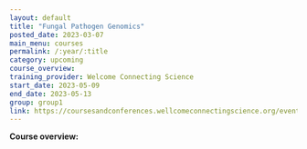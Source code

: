 ```yaml
---
layout: default
title: "Fungal Pathogen Genomics"
posted_date: 2023-03-07
main_menu: courses
permalink: /:year/:title
category: upcoming
course_overview: 
training_provider: Welcome Connecting Science
start_date: 2023-05-09
end_date: 2023-05-13
group: group1
link: https://coursesandconferences.wellcomeconnectingscience.org/event/fungal-pathogen-genomics-20230509/
---
```

  
<!-- ### SARS-CoV-2 NGS bioinformatics course 2021 -->

<p align="left"><b >Course overview:</b></p>



